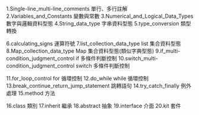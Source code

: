 1.Single-line_multi-line_comments           單行、多行註解
2.Variables_and_Constants                   變數與常數
3.Numerical_and_Logical_Data_Types          數字與邏輯資料型態
4.String_data_type                          字串資料型態
5.type_conversion                           類型轉換

6.calculating_signs                         運算符號
7.list_collection_data_type                 list 集合資料型態
8.Map_collection_data_type                  Map 集合資料型態(類似字典型態)
9.if_multi-condition_judgment_control       if 多條件判斷控制
10.switch_multi-condition_judgment_control   switch 多條件判斷控制

11.for_loop_control                         for 循環控制
12.do_while                                 while 循環控制
13.break_continue_return_jump_statement     跳轉語句
14.try_catch_finally                        例外處理
15.method                                   方法

16.class                                    類別
17.inherit                                  繼承
18.abstract                                 抽象
19.interface                                介面
20.kit                                      套件